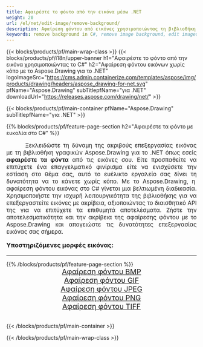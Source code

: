 ```yaml
---
title: Αφαιρέστε το φόντο από την εικόνα μέσω .NET
weight: 20
url: /el/net/edit-image/remove-background/
description: Αφαίρεση φόντου από εικόνες χρησιμοποιώντας τη βιβλιοθήκη γραφικών Aspose.Drawing για .NET (C#)
keywords: remove background in C#, remove image background, edit images in C#, graphic library για .NET, remove background from images
---
```


{{< blocks/products/pf/main-wrap-class >}}
{{< blocks/products/pf/i18n/upper-banner h1="Αφαιρέστε το φόντο από την εικόνα χρησιμοποιώντας το C#" h2="Αφαίρεση φόντου εικόνων χωρίς κόπο με το Aspose.Drawing για το .NET" logoImageSrc="https://cms.admin.containerize.com/templates/aspose/img/products/drawing/headers/aspose_drawing-for-net.svg" pfName="Aspose.Drawing" subTitlepfName="για .NET" downloadUrl="https://releases.aspose.com/drawing/net/" >}}

{{< blocks/products/pf/main-container pfName="Aspose.Drawing" subTitlepfName="για .NET" >}}

{{% blocks/products/pf/feature-page-section  h2="Αφαιρέστε τα φόντο με ευκολία στο C#" %}}
<p align="justify" style="text-indent:50px;font-size:15px;">
Ξεκλειδώστε τη δύναμη της ακριβούς επεξεργασίας εικόνας με τη βιβλιοθήκη γραφικών Aspose.Drawing για το .NET όπως εσείς <b>αφαιρέστε τα φόντα</b> από τις εικόνες σου. Είτε προσπαθείτε να επιτύχετε ένα επαγγελματικό φινίρισμα είτε να ενισχύσετε την εστίαση στο θέμα σας, αυτό το ευέλικτο εργαλείο σας δίνει τη δυνατότητα να το κάνετε χωρίς κόπο. Με το Aspose.Drawing, η ​​αφαίρεση φόντου εικόνας στο C# γίνεται μια βελτιωμένη διαδικασία. Χρησιμοποιήστε την ισχυρή λειτουργικότητα της βιβλιοθήκης για να επεξεργαστείτε εικόνες με ακρίβεια, αξιοποιώντας το διαισθητικό API της για να επιτύχετε τα επιθυμητά αποτελέσματα. Ζήστε την αποτελεσματικότητα και την ακρίβεια της αφαίρεσης φόντου με το Aspose.Drawing και απογειώστε τις δυνατότητες επεξεργασίας εικόνας σας σήμερα.</p>

<h3 style="margin-top:16px;">
Υποστηριζόμενες μορφές εικόνας:
</h3>

<hr/>
{{% /blocks/products/pf/feature-page-section %}}
<div class="container-fluid productfamilypage bg-gray">
    <div class="convertypes bg-gray agp-content section">
        <div class="container">
		    <div class="row other-converters" style="font-size: 19px;text-align:center;">
		        <div class='col-md-3 other-converter remove-lp remove-rp'><a href="bmp/" style="padding:15px;">Αφαίρεση φόντου BMP</a></div>
                <div class='col-md-3 other-converter remove-lp remove-rp'><a href="gif/" style="padding:15px;">Αφαίρεση φόντου GIF</a></div>
                <div class='col-md-3 other-converter remove-lp remove-rp'><a href="jpeg/" style="padding:15px;">Αφαίρεση φόντου JPEG</a></div>
                <div class='col-md-3 other-converter remove-lp remove-rp'><a href="png/" style="padding:15px;">Αφαίρεση φόντου PNG</a></div>
                <div class='col-md-3 other-converter remove-lp remove-rp'><a href="tiff/" style="padding:15px;">Αφαίρεση φόντου TIFF</a></div>
            </div>
        </div>
    </div>
</div>
<br/>

{{< /blocks/products/pf/main-container >}}

{{< /blocks/products/pf/main-wrap-class >}}
